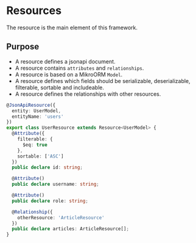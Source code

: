 # Resources

The resource is the main element of this framework.

## Purpose

- A resource defines a jsonapi document.
- A resource contains `attributes` and `relationships`.
- A resource is based on a MikroORM `Model`.
- A resource defines which fields should be serializable, deserializable, filterable, sortable and includeable.
- A resource defines the relationships with other resources.

```ts title="Example of a resource"
@JsonApiResource({
  entity: UserModel,
  entityName: 'users'
})
export class UserResource extends Resource<UserModel> {
  @Attribute({
    filterable: {
      $eq: true
    },
    sortable: ['ASC']
  })
  public declare id: string;

  @Attribute()
  public declare username: string;

  @Attribute()
  public declare role: string;

  @Relationship({
    otherResource: 'ArticleResource'
  })
  public declare articles: ArticleResource[];
}
```